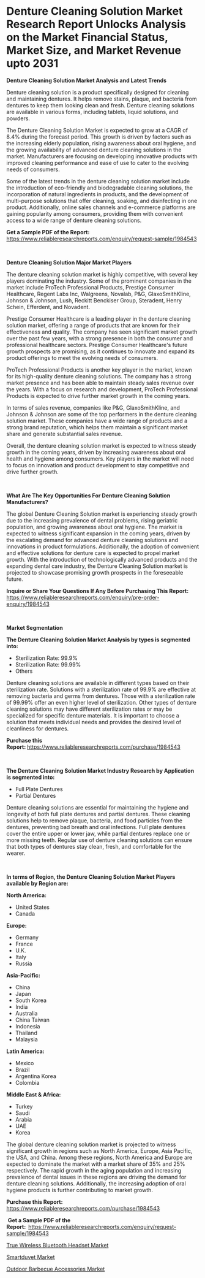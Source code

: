 <p><h1>Denture Cleaning Solution Market Research Report Unlocks Analysis on the Market Financial Status, Market Size, and Market Revenue upto 2031</h1></p><p><strong>Denture Cleaning Solution Market Analysis and Latest Trends</strong></p>
<p><p>Denture cleaning solution is a product specifically designed for cleaning and maintaining dentures. It helps remove stains, plaque, and bacteria from dentures to keep them looking clean and fresh. Denture cleaning solutions are available in various forms, including tablets, liquid solutions, and powders.</p><p>The Denture Cleaning Solution Market is expected to grow at a CAGR of 8.4% during the forecast period. This growth is driven by factors such as the increasing elderly population, rising awareness about oral hygiene, and the growing availability of advanced denture cleaning solutions in the market. Manufacturers are focusing on developing innovative products with improved cleaning performance and ease of use to cater to the evolving needs of consumers.</p><p>Some of the latest trends in the denture cleaning solution market include the introduction of eco-friendly and biodegradable cleaning solutions, the incorporation of natural ingredients in products, and the development of multi-purpose solutions that offer cleaning, soaking, and disinfecting in one product. Additionally, online sales channels and e-commerce platforms are gaining popularity among consumers, providing them with convenient access to a wide range of denture cleaning solutions.</p></p>
<p><strong>Get a Sample PDF of the Report:&nbsp;</strong> <a href="https://www.reliableresearchreports.com/enquiry/request-sample/1984543">https://www.reliableresearchreports.com/enquiry/request-sample/1984543</a></p>
<p>&nbsp;</p>
<p><strong>Denture Cleaning Solution Major Market Players</strong></p>
<p><p>The denture cleaning solution market is highly competitive, with several key players dominating the industry. Some of the prominent companies in the market include ProTech Professional Products, Prestige Consumer Healthcare, Regent Labs Inc, Walgreens, Novalab, P&G, GlaxoSmithKline, Johnson & Johnson, Lush, Reckitt Benckiser Group, Steradent, Henry Schein, Efferdent, and Novadent.</p><p>Prestige Consumer Healthcare is a leading player in the denture cleaning solution market, offering a range of products that are known for their effectiveness and quality. The company has seen significant market growth over the past few years, with a strong presence in both the consumer and professional healthcare sectors. Prestige Consumer Healthcare's future growth prospects are promising, as it continues to innovate and expand its product offerings to meet the evolving needs of consumers.</p><p>ProTech Professional Products is another key player in the market, known for its high-quality denture cleaning solutions. The company has a strong market presence and has been able to maintain steady sales revenue over the years. With a focus on research and development, ProTech Professional Products is expected to drive further market growth in the coming years.</p><p>In terms of sales revenue, companies like P&G, GlaxoSmithKline, and Johnson & Johnson are some of the top performers in the denture cleaning solution market. These companies have a wide range of products and a strong brand reputation, which helps them maintain a significant market share and generate substantial sales revenue.</p><p>Overall, the denture cleaning solution market is expected to witness steady growth in the coming years, driven by increasing awareness about oral health and hygiene among consumers. Key players in the market will need to focus on innovation and product development to stay competitive and drive further growth.</p></p>
<p>&nbsp;</p>
<p><strong>What Are The Key Opportunities For Denture Cleaning Solution Manufacturers?</strong></p>
<p><p>The global Denture Cleaning Solution market is experiencing steady growth due to the increasing prevalence of dental problems, rising geriatric population, and growing awareness about oral hygiene. The market is expected to witness significant expansion in the coming years, driven by the escalating demand for advanced denture cleaning solutions and innovations in product formulations. Additionally, the adoption of convenient and effective solutions for denture care is expected to propel market growth. With the introduction of technologically advanced products and the expanding dental care industry, the Denture Cleaning Solution market is projected to showcase promising growth prospects in the foreseeable future.</p></p>
<p><strong>Inquire or Share Your Questions If Any Before Purchasing This Report:</strong> <a href="https://www.reliableresearchreports.com/enquiry/pre-order-enquiry/1984543">https://www.reliableresearchreports.com/enquiry/pre-order-enquiry/1984543</a></p>
<p>&nbsp;</p>
<p><strong>Market Segmentation</strong></p>
<p><strong>The Denture Cleaning Solution Market Analysis by types is segmented into:</strong></p>
<p><ul><li>Sterilization Rate: 99.9%</li><li>Sterilization Rate: 99.99%</li><li>Others</li></ul></p>
<p><p>Denture cleaning solutions are available in different types based on their sterilization rate. Solutions with a sterilization rate of 99.9% are effective at removing bacteria and germs from dentures. Those with a sterilization rate of 99.99% offer an even higher level of sterilization. Other types of denture cleaning solutions may have different sterilization rates or may be specialized for specific denture materials. It is important to choose a solution that meets individual needs and provides the desired level of cleanliness for dentures.</p></p>
<p><strong>Purchase this Report:&nbsp;</strong><a href="https://www.reliableresearchreports.com/purchase/1984543">https://www.reliableresearchreports.com/purchase/1984543</a></p>
<p>&nbsp;</p>
<p><strong>The Denture Cleaning Solution Market Industry Research by Application is segmented into:</strong></p>
<p><ul><li>Full Plate Dentures</li><li>Partial Dentures</li></ul></p>
<p><p>Denture cleaning solutions are essential for maintaining the hygiene and longevity of both full plate dentures and partial dentures. These cleaning solutions help to remove plaque, bacteria, and food particles from the dentures, preventing bad breath and oral infections. Full plate dentures cover the entire upper or lower jaw, while partial dentures replace one or more missing teeth. Regular use of denture cleaning solutions can ensure that both types of dentures stay clean, fresh, and comfortable for the wearer.</p></p>
<p>&nbsp;</p>
<p><strong>In terms of Region, the Denture Cleaning Solution Market Players available by Region are:</strong></p>
<p>
    <p> <strong> North America: </strong>
        <ul>
            <li>United States</li>
            <li>Canada</li>
        </ul>
        </p> 
    <p> <strong> Europe: </strong>
        <ul>
            <li>Germany</li>
            <li>France</li>
            <li>U.K.</li>
            <li>Italy</li>
            <li>Russia</li>
        </ul>
        </p> 
    <p> <strong> Asia-Pacific: </strong>
        <ul>
            <li>China</li>
            <li>Japan</li>
            <li>South Korea</li>
            <li>India</li>
            <li>Australia</li>
            <li>China Taiwan</li>
            <li>Indonesia</li>
            <li>Thailand</li>
            <li>Malaysia</li>
        </ul>
        </p> 
    <p> <strong> Latin America: </strong>
        <ul>
            <li>Mexico</li>
            <li>Brazil</li>
            <li>Argentina Korea</li>
            <li>Colombia</li>
        </ul>
        </p> 
    <p> <strong> Middle East & Africa: </strong>
        <ul>
            <li>Turkey</li>
            <li>Saudi</li>
            <li>Arabia</li>
            <li>UAE</li>
            <li>Korea</li>
        </ul>
    </p>
    </p>
<p><p>The global denture cleaning solution market is projected to witness significant growth in regions such as North America, Europe, Asia Pacific, the USA, and China. Among these regions, North America and Europe are expected to dominate the market with a market share of 35% and 25% respectively. The rapid growth in the aging population and increasing prevalence of dental issues in these regions are driving the demand for denture cleaning solutions. Additionally, the increasing adoption of oral hygiene products is further contributing to market growth.</p></p>
<p><strong>Purchase this Report: </strong><a href="https://www.reliableresearchreports.com/purchase/1984543">https://www.reliableresearchreports.com/purchase/1984543</a></p>
<p>&nbsp;<strong>Get a Sample PDF of the Report:&nbsp;&nbsp;</strong><a href="https://www.reliableresearchreports.com/enquiry/request-sample/1984543">https://www.reliableresearchreports.com/enquiry/request-sample/1984543</a></p>
<p><strong></strong></p>
<p><p><a href="https://github.com/globismark/Market-Research-Report-List-2/blob/main/true-wireless-bluetooth-headset-market.md">True Wireless Bluetooth Headset Market</a></p><p><a href="https://github.com/bobicer/Market-Research-Report-List-2/blob/main/smartduvet-market.md">Smartduvet Market</a></p><p><a href="https://github.com/timeliteaut/Market-Research-Report-List-1/blob/main/outdoor-barbecue-accessories-market.md">Outdoor Barbecue Accessories Market</a></p></p>